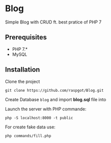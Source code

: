# Blog

Simple Blog with CRUD ft. best pratice of PHP 7

## Prerequisites

* PHP 7.*
* MySQL

## Installation

Clone the project

```
git clone https://github.com/raspgot/Blog.git
```

Create Database `blog` and import **blog.sql** file into

Launch the server with PHP commande:

```
php -S localhost:8000 -t public
```

For create fake data use:
```
php commands/fill.php
```

